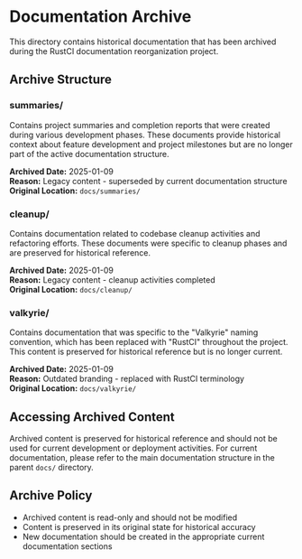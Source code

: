 # Documentation Archive

This directory contains historical documentation that has been archived during the RustCI documentation reorganization project.

## Archive Structure

### summaries/
Contains project summaries and completion reports that were created during various development phases. These documents provide historical context about feature development and project milestones but are no longer part of the active documentation structure.

**Archived Date:** 2025-01-09  
**Reason:** Legacy content - superseded by current documentation structure  
**Original Location:** `docs/summaries/`

### cleanup/
Contains documentation related to codebase cleanup activities and refactoring efforts. These documents were specific to cleanup phases and are preserved for historical reference.

**Archived Date:** 2025-01-09  
**Reason:** Legacy content - cleanup activities completed  
**Original Location:** `docs/cleanup/`

### valkyrie/
Contains documentation that was specific to the "Valkyrie" naming convention, which has been replaced with "RustCI" throughout the project. This content is preserved for historical reference but is no longer current.

**Archived Date:** 2025-01-09  
**Reason:** Outdated branding - replaced with RustCI terminology  
**Original Location:** `docs/valkyrie/`

## Accessing Archived Content

Archived content is preserved for historical reference and should not be used for current development or deployment activities. For current documentation, please refer to the main documentation structure in the parent `docs/` directory.

## Archive Policy

- Archived content is read-only and should not be modified
- Content is preserved in its original state for historical accuracy
- New documentation should be created in the appropriate current documentation sections